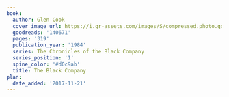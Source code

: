 ```yaml
---
book:
  author: Glen Cook
  cover_image_url: https://i.gr-assets.com/images/S/compressed.photo.goodreads.com/books/1389929874l/140671.jpg
  goodreads: '140671'
  pages: '319'
  publication_year: '1984'
  series: The Chronicles of the Black Company
  series_position: '1'
  spine_color: '#d0c9ab'
  title: The Black Company
plan:
  date_added: '2017-11-21'
---
```

